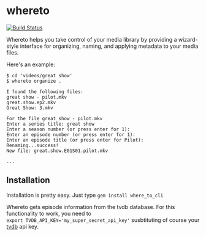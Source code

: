# whereto
[![Build Status](https://travis-ci.org/jutonz/where_to_cli.svg?branch=master)](https://travis-ci.org/jutonz/where_to_cli)

Whereto helps you take control of your media library by providing a wizard-style interface for organizing, naming, and applying metadata to your media files.  

Here's an example:  

```
$ cd 'videos/great show'
$ whereto organize .

I found the following files:
great show - pilot.mkv
great.show.ep2.mkv
Great Show: 3.mkv

For the file great show - pilot.mkv
Enter a series title: great show 
Enter a season number (or press enter for 1): 
Enter an episode number (or press enter for 1):
Enter an episode title (or press enter for Pilot): 
Renaming...success!
New file: great.show.E01S01.pilot.mkv

... 
```
## Installation

Installation is pretty easy. Just type `gem install where_to_cli`

Whereto gets episode information from the tvdb database. For this functionality to work, you need to  
`export TVDB_API_KEY='my_super_secret_api_key'` susbtituting of course your [tvdb](thetvdb.com) api key. 
